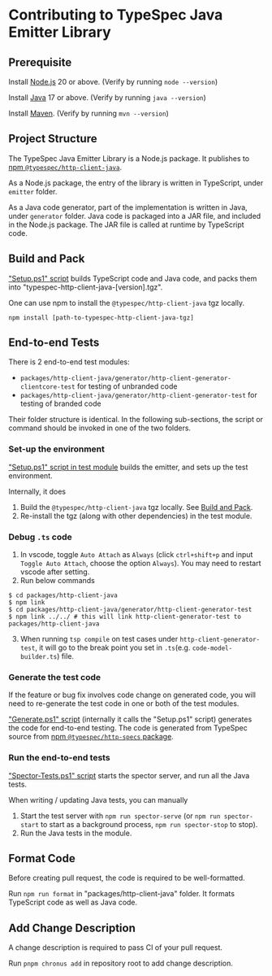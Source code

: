 # Contributing to TypeSpec Java Emitter Library

## Prerequisite

Install [Node.js](https://nodejs.org/) 20 or above. (Verify by running `node --version`)

Install [Java](https://docs.microsoft.com/java/openjdk/download) 17 or above. (Verify by running `java --version`)

Install [Maven](https://maven.apache.org/download.cgi). (Verify by running `mvn --version`)

## Project Structure

The TypeSpec Java Emitter Library is a Node.js package.
It publishes to [npm `@typespec/http-client-java`](https://www.npmjs.com/package/@typespec/http-client-java).

As a Node.js package, the entry of the library is written in TypeScript, under `emitter` folder.

As a Java code generator, part of the implementation is written in Java, under `generator` folder.
Java code is packaged into a JAR file, and included in the Node.js package. The JAR file is called at runtime by TypeScript code.

## Build and Pack

["Setup.ps1" script](https://github.com/microsoft/typespec/blob/main/packages/http-client-java/Setup.ps1) builds TypeScript code and Java code, and packs them into "typespec-http-client-java-[version].tgz".

One can use npm to install the `@typespec/http-client-java` tgz locally.

```
npm install [path-to-typespec-http-client-java-tgz]
```

## End-to-end Tests

There is 2 end-to-end test modules:

- `packages/http-client-java/generator/http-client-generator-clientcore-test` for testing of unbranded code
- `packages/http-client-java/generator/http-client-generator-test` for testing of branded code

Their folder structure is identical. In the following sub-sections, the script or command should be invoked in one of the two folders.

### Set-up the environment

["Setup.ps1" script in test module](https://github.com/microsoft/typespec/blob/main/packages/http-client-java/generator/http-client-generator-clientcore-test/Setup.ps1) builds the emitter, and sets up the test environment.

Internally, it does

1. Build the `@typespec/http-client-java` tgz locally. See [Build and Pack](#build-and-pack).
2. Re-install the tgz (along with other dependencies) in the test module.

### Debug `.ts` code

1. In vscode, toggle `Auto Attach` as `Always` (click `ctrl+shift+p` and input `Toggle Auto Attach`, choose the option `Always`). You may need to restart vscode after setting.
2. Run below commands

```
$ cd packages/http-client-java
$ npm link
$ cd packages/http-client-java/generator/http-client-generator-test
$ npm link ../../ # this will link http-client-generator-test to packages/http-client-java
```

3. When running `tsp compile` on test cases under `http-client-generator-test`, it will go to the break point you set in `.ts`(e.g. `code-model-builder.ts`) file.

### Generate the test code

If the feature or bug fix involves code change on generated code, you will need to re-generate the test code in one or both of the test modules.

["Generate.ps1" script](https://github.com/microsoft/typespec/blob/main/packages/http-client-java/generator/http-client-generator-clientcore-test/Generate.ps1) (internally it calls the "Setup.ps1" script) generates the code for end-to-end testing.
The code is generated from TypeSpec source from [npm `@typespec/http-specs` package](https://www.npmjs.com/package/@typespec/http-specs).

### Run the end-to-end tests

["Spector-Tests.ps1" script](https://github.com/microsoft/typespec/blob/main/packages/http-client-java/generator/http-client-generator-clientcore-test/Spector-Tests.ps1) starts the spector server, and run all the Java tests.

When writing / updating Java tests, you can manually

1. Start the test server with `npm run spector-serve` (or `npm run spector-start` to start as a background process, `npm run spector-stop` to stop).
2. Run the Java tests in the module.

## Format Code

Before creating pull request, the code is required to be well-formatted.

Run `npm run format` in "packages/http-client-java" folder.
It formats TypeScript code as well as Java code.

## Add Change Description

A change description is required to pass CI of your pull request.

Run `pnpm chronus add` in repository root to add change description.
